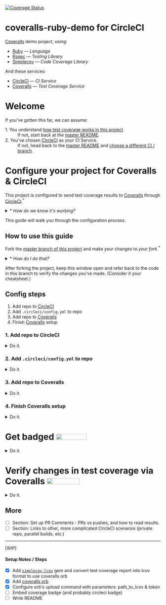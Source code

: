 [![Coverage Status](https://coveralls.io/repos/github/afinetooth/coveralls-demo-ruby/badge.svg?branch=travis)](https://coveralls.io/github/afinetooth/coveralls-demo-ruby?branch=travis)

# coveralls-ruby-demo for CircleCI

[Coveralls](https://coveralls.io/) demo project, using:

* [Ruby](https://www.ruby-lang.org/) — *Language*
* [Rspec](https://rspec.info/) — *Testing Library*
* [Simplecov](https://github.com/colszowka/simplecov) — *Code Coverage Library*

And these services:

* [CircleCI](https://circleci.com/) — *CI Service*
* [Coveralls](https://coveralls.io/) — *Test Coverage Service*

# Welcome

If you've gotten this far, we can assume:

<dl>
  <dt>1. You understand <a href="https://github.com/afinetooth/coveralls-demo-ruby#1-understand-test-coverage-in-this-project">how test coverage works in this project</a>.</dt>
  <dd>If not, start back at the <a href="https://github.com/afinetooth/coveralls-demo-ruby">master README</a>.</dd>

  <dt>2. You've chosen <a href="https://circleci.com/">CircleCI</a> as your CI Service.</dt>
  <dd>If not, head back to the <a href="https://github.com/afinetooth/coveralls-demo-ruby">master README</a> and <a href="https://github.com/afinetooth/coveralls-demo-ruby#which-ci-service-will-you-use">choose a different CI / branch</a>.</dd>
</dl>

# Configure your project for Coveralls & CircleCI

This project is configured to send test coverage results to [Coveralls](https://coveralls.io/) through [CircleCI](https://circleci.com/).<sup>*</sup>

<details>
   <summary>* <em>How do we know it's working?</em></summary>

---

Notice the Coveralls badge at the top of the page:

[![Coverage Status](https://coveralls.io/repos/github/afinetooth/coveralls-demo-ruby/badge.svg?branch=travis)](https://coveralls.io/github/afinetooth/coveralls-demo-ruby?branch=travis)

That tells us we're configured correctly and successfully receiving coverage reports back from [Coveralls](https://coveralls.io/).

---

</details>

This guide will walk you through the configuration process.

## How to use this guide

Fork the [master branch of this project](https://github.com/afinetooth/coveralls-demo-ruby/tree/master) and make your changes to *your fork*.<sup>*</sup>

<details>
   <summary>* <em>How do I do that?</em></summary>

---

<details>
   <summary><strong>1. Fork the project</strong></summary>

---

Click the __Fork__ button:

![fork-this-project.png](../media/media/fork-this-project.png)

GitHub will tell you it's working on your fork:

![forking-this-project.png](../media/media/forking-this-project.png)

When it's done, you'll see a new repo that looks just like the original, called `coveralls-demo-ruby`, only now you'll notice it belongs to you:

![you-forked-this-project.png](../media/media/you-forked-this-project.png)

---

</details>

<details>
   <summary><strong>2. Clone the project</strong></summary>

---


Click the __Clone or download__ button, then click the __Clipboard icon__ to copy the URL:

![clone-this-project.png](../media/media/clone-this-project.png)

Now go to your terminal and enter the clone command:

```
git clone git@github.com:<your-github-username>/coveralls-demo-ruby.git
```

Your results should look something like this:

```
Cloning into 'coveralls-demo-ruby'...
Enter passphrase for key '/Users/jameskessler/.ssh/id_rsa':
remote: Enumerating objects: 66, done.
remote: Counting objects: 100% (66/66), done.
remote: Compressing objects: 100% (66/66), done.
remote: Total 543 (delta 40), reused 0 (delta 0), pack-reused 477
Receiving objects: 100% (543/543), 2.51 MiB | 3.05 MiB/s, done.
Resolving deltas: 100% (335/335), done.
```

Great. Now you have a working copy of the project on your local machine.

---

</details>

<details>
   <summary><strong>3. Create a new working branch</strong></summary>

---

Change directories into the project directory:

```
cd coveralls-demo-ruby/
```

And create the new working branch:

*(Call the new branch whatever you wish, for instance: `circle-ci`.)*

```
git checkout -b circle-ci
```

Great. Now you're in a working branch where you can make changes to your own copy of this repo.

You're ready to continue with this guide.

</details>

---

</details>

After forking the project, keep this window open and refer back to the code in this branch to verify the changes you've made. (Consider it your cheatsheet.)

## Config steps

1. Add repo to [CircleCI](https://circleci.com/)
2. Add `.circleci/config.yml` to repo
3. Add repo to [Coveralls](https://coveralls.io/)
4. Finish [Coveralls](https://coveralls.io/) setup

### 1. Add repo to CircleCI

<details>
   <summary>Do it. </summary>

---

*If you haven't done so already, [fork this project](https://github.com/afinetooth/coveralls-demo-ruby/blob/travis/README.md#how-to-use-this-guide) and clone it down to your local machine so you're working with a local copy that belongs to you.*

*The rest of these steps apply to* <strong>your *project, not this one</strong>.*

---

To add a new public repo to [CircleCI](http://circleci.com/), __[Log in](https://circleci.com/vcs-authorize/)__ at [https://circleci.com/vcs-authorize/](https://circleci.com/vcs-authorize/) with your GitHub login<sup>*</sup>:

![circleci-login.png](../media/media/circleci-login.png)

If you belong to multiple GitHub Organizations, select the one that applies to your project:

![circleci-choose-org.png](../media/media/circleci-choose-org.png)

Then you'll see the list of GitHub projects for your organization:

![circleci-org-projects.png](../media/media/circleci-org-projects.png)

Click __Set Up Project__ next to your newly forked project:

![circleci-setup-project-coveralls-demo-ruby.png](../media/media/circleci-setup-project-coveralls-demo-ruby.png)

Then you'll see the __New Project Set Up__ page for `coveralls-demo-ruby`:

![circleci-project-ready-prompt.png](../media/media/circleci-project-ready-prompt.png)

Here you have the choice to let CircleCI walk you through setting up your project, or add your own config file manually. We're going to add our config file manually because in this context it's actually simpler, and quicker, so...

Click __Add Manually__:

![circleci-start-project-options.png](../media/media/circleci-start-project-options.png)

You'll receive a prompt asking if you've already added a `./circle/config.yml` file to your repo:

![circleci-start-project-add-config-manually.png](../media/media/circleci-start-project-add-config-manually.png)

You haven't, so let's go do that now.

Just leave that window alone.<sup>*</sup> We'll come back to it.

<details>
  <summary>* <em>Oops, what if I clicked <strong>Start Building</strong>?</em></summary>

---

No worries, CircleCI will just try to run your first build...

![circleci-oops-first-build-broken.png](../media/media/circleci-oops-first-build-broken.png)

... and fail, because it couldn't find a `./circle/config.yml` file in your repo.

We'll add that file next, so that problem will soon be rectified.

---

</details>

__Good news, though! [CircleCI](http://circleci.com/) is now tracking your repo.__

---

</details>

### 2. Add `.circleci/config.yml` to repo

<details>
   <summary>Do it. </summary>

---

In your working branch (the one you created when you entered `git checkout -b circle-ci`), create a new, empty file called `.circleci/config.yml`.<sup>*</sup>

<details>
  <summary>* <em>Wait, what does that `.circleci/` part mean?</em></summary>

---

The `.circleci/` part is a folder (an invisible folder), so first just create a new folder and call it `.circleci`. For instance:

```
mkdir .circleci
```

Then open that folder and create the `config.yml` file inside it. For instance:

```
cd .circleci
vi config.yml
```

That's if you want to create a new file in the `vi` editor, via the command line. In most cases, you can simply create a folder and file by the same names in your IDE. Your choice.

Then end result should just be that you have a new folder, and a new file living in that folder, sitting in the root directory of your project:

```
.
..
.circleci/config.yml
lib/
spec/
[...]
```

---

</details>

Now, paste the following configuration settings into your empty `.circleci/config.yml`:

```ruby
version: 2.1

jobs:
  build:
    docker:
      - image: cimg/ruby:2.6.5-node
    steps:
      - checkout
      - run:
          name: Install Bundler
          command: gem install bundler:2.1.4
      - run:
          name: Install dependencies with bundler
          command: bundle install
      - run:
          name: Run tests
          command: bundle exec rspec

workflows:
  version: 2.1
  build_and_test:
    jobs:
      - build:
        filters:
          branches:
            only:
              - circle-ci
```

<details>
  <summary><em>What do those settings mean?</em></summary>

---

__[EXPLAIN CONFIG SETTINGS]__

---

</details>

Save the file and commit it:

```
git add .
git commit -m "Add .circleci/config.yml."
```

Then add the file to your repo by pushing it up to GitHub:

```
git push -u origin circle-ci
```

And guess what?

__That's it! CircleCI is building your project in its remote CI environment.__

<details>
   <summary><em>Prove it!</em></summary>

---

CircleCI started building your project the moment you pushed that last commit:

```
git push -u origin circle-ci
```

To prove that to yourself, just visit [CircleCI](https://app.circleci.com/) to see your first build.

For us, that meant going here:<br />
[https://app.circleci.com/pipelines/github/coverallsapp/coveralls-demo-ruby](https://app.circleci.com/pipelines/github/coverallsapp/coveralls-demo-ruby)

Your URL will be different, but should follow this format:

```
https://app.circleci.com/pipelines/github/<your-github-username>/<your-github-repo>
```

Your first build should look something like this:

![circleci-first-build-success.png](../media/media/circleci-first-build-success.png)

A successful build&mdash;albeit, without much going on.

Notice those test results, which look the same as on our local machine:

```ruby
bundle exec rspec

ClassOne
  covered
    returns 'covered'

Finished in 0.00127 seconds (files took 0.11459 seconds to load)
1 example, 0 failures

Coverage report generated for RSpec to /home/circleci/project/coverage. 4 / 5 LOC (80.0%) covered.
```

That means our tests passed and, therefore, our build succeeded.

</details>

Now, let's tell [CircleCI](https://app.circleci.com/) to start sending its test results to [Coveralls](http://coveralls.io).

---

</details>

### 3. Add repo to Coveralls

<details>
   <summary>Do it. </summary>

---

To add your repo to [Coveralls](https://coveralls.io/sign-in), go to [http://coveralls.io/sign-in](https://coveralls.io/sign-in) and __Sign In__ with GitHub:

![coveralls-sign-in.png](../media/media/coveralls-sign-in.png)

Upon first sign-in, you won't have any active repos, so go to [Add Repos](https://coveralls.io/repos/new) and find a list of your public repos:

![coveralls-add-repo.png](../media/media/coveralls-add-repo.png)

To add your repo, simply click the __Toggle control__ next to your __repo name__, switching it to __ON__:

![coveralls-add-repo-turn-on.png](../media/media/coveralls-add-repo-turn-on.png)

<details>
   <summary><em>Wait, I don't see my repo!</em></summary>

---

In that case, click on the __Sync Repos button__ in the upper right:

![coveralls-add-repo-sync-repos.png](../media/media/coveralls-add-repo-sync-repos.png)

<details>
   <summary><em>What about my private repos?</em></summary>

---

[Coveralls](https://coveralls.io/) is free to use for public repos. To add private repos, you'll need to [subscribe](http://coveralls.io/sign-up).

</details>

---

</details>

__Great! [Coveralls](https://coveralls.io/) is now tracking your repo.__

---

</details>

### 4. Finish Coveralls setup

<details>
   <summary>Do it. </summary>

---

[Add content here.]

---

</details>

# Get badged <img src="../media/media/coveralls-badge-80-percent.png" width="99px" height="20px">

<details>
   <summary>Do it. </summary>

---

At the bottom of your Coveralls start page:

__[CHANGE THIS IMAGE TO COVERALLS > CIRCLE-CI BRANCH]__

![coveralls-first-coverage-report.png](../media/media/coveralls-first-coverage-report.png)

You'll see a box like this instructing you to badge your repo:

![coveralls-badge-your-repo.png](../media/media/coveralls-badge-your-repo.png)

Click the __Embed button__ and choose the version of markup that applies for you:

![coveralls-badge-your-repo-choose-embed-markup.png](../media/media/coveralls-badge-your-repo-choose-embed-markup.png)

*(For a GitHub README, that's the __Markdown__ version.)*

Then paste the markup into the top of your README, and...

__Voilà__:

![coveralls-badge-80-percent.png](../media/media/coveralls-badge-80-percent.png)

__Your repo is badged!__

---

</details>

# Verify changes in test coverage via Coveralls <img src="../media/media/coveralls-badge-100-percent.png" width="106px" height="20px">

<details>
   <summary>Do it. </summary>

---

Since you understand [how test coverage works in this project](https://github.com/afinetooth/coveralls-demo-ruby#1-understand-test-coverage-in-this-project), let's verify those same results through the [Coveralls](https://coveralls.io/) service.

If you've already [configured your project to use Coveralls & CircleCI](https://github.com/afinetooth/coveralls-demo-ruby/blob/circle/README.md#config-steps), then [CircleCI](https://circleci.com/) has already pushed your first build to [Coveralls](https://coveralls.io/), and you've noted that coverage stands at 80%:

__[CHANGE THIS IMAGE TO COVERALLS > CIRCLE-CI BRANCH]__

![coveralls-first-build-80-percent.png](../media/media/coveralls-first-build-80-percent.png)

The badge on your repo reinforces that:

![coveralls-badge-80-percent.png](../media/media/coveralls-badge-80-percent.png)

Now let's validate that [Coveralls](https://coveralls.io/) is tracking *changes in test coverage* on our project.

To do that, let's add a test that lifts coverage to 100%.

Open the test file, `/spec/class_one_spec.rb`, and uncomment the second test in the file, so that this:

```ruby
require 'spec_helper'
require 'class_one'

describe ClassOne do

  describe "covered" do
    it "returns 'covered'" do
      expect(ClassOne.covered).to eql("covered")
    end
  end

  # Uncomment below to achieve 100% coverage
  # describe "uncovered" do
  #   it "returns 'uncovered'" do
  #     expect(ClassOne.uncovered).to eql("uncovered")
  #   end
  # end
end
```

Becomes this:

```ruby
require 'spec_helper'
require 'class_one'

describe ClassOne do

  describe "covered" do
    it "returns 'covered'" do
      expect(ClassOne.covered).to eql("covered")
    end
  end

  # Uncomment below to achieve 100% coverage
  describe "uncovered" do
    it "returns 'uncovered'" do
      expect(ClassOne.uncovered).to eql("uncovered")
    end
  end
end
```

Now, save the file, commit the change and push it to GitHub:

```
git commit -m "Add tests to make coverage 100%."
git push
```

That push will trigger a [new build at CircleCI](#):

__[CHANGE THIS IMAGE TO NEW BUILD AT CIRCLE-CI]__

![travis-new-build-100-percent.png](../media/media/travis-new-build-100-percent.png)

<details>
  <summary><em>Output pertaining to Coveralls:</em></summary>

---

Notice the output spanning from the command running our test suite (`bundle exec rspec`) through the completion of that command (`The command "bundle exec rspec" exited with zero.`), after which we see the completion of the entire build (`Done. Your build exited with zero.`):

__[CHANGE THIS IMAGE TO NEW BUILD DETAILS AT CIRCLE-CI]__

![travis-new-build-100-percent-output.png](../media/media/travis-new-build-100-percent-output.png)

Now notice the very specific output that pertains to our coverage report being sent to Coveralls, which runs from the command (`[Coveralls] Submitting to http://coveralls.io/api/v1`) through (`Coverage report sent to Coveralls.`):

__[CHANGE THIS IMAGE TO NEW BUILD DETAILS AT CIRCLE-CI]__

![travis-new-build-100-percent-output-zoomed.png](../media/media/travis-new-build-100-percent-output-zoomed.png)

---

</details>

Which in turn triggers a [new build at Coveralls](#):

__[CHANGE THIS IMAGE TO COVERALLS > CIRCLE-CI BRANCH]__

![coveralls-new-build-100-percent.png](../media/media/coveralls-new-build-100-percent.png)

Which now reads 100%:

__[CHANGE THIS IMAGE TO COVERALLS > CIRCLE-CI BRANCH]__

![coveralls-new-build-100-percent-zoomed.png](../media/media/coveralls-new-build-100-percent-zoomed.png)

Which is reinforced by your updated badge:

![coveralls-badge-100-percent.png](../media/media/coveralls-badge-100-percent.png)

__Bam! Automated test coverage updates&mdash;from [Coveralls](https://coveralls.io/).__

---

</details>

## More

- [ ] Section: Set up PR Comments - PRs vs pushes, and how to read results.
- [ ] Section: Links to other, more complicated CircleCI scenarios (private repo, parallel builds, etc.)

---

[WIP]

#### Setup Notes / Steps
- [x] Add [`simplecov-lcov`](https://github.com/fortissimo1997/simplecov-lcov) gem and convert test coverage report into lcov format to use coveralls orb
- [x] Add [coveralls orb](https://circleci.com/orbs/registry/orb/coveralls/coveralls)
- [x] Configure orb's upload command with parameters: path_to_lcov & token
- [ ] Embed coverage badge (and probably circleci badge)
- [ ] Write README
